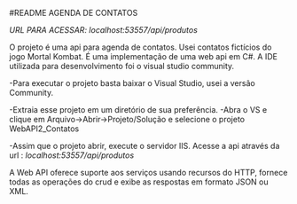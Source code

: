 #README AGENDA DE CONTATOS

*URL PARA ACESSAR: localhost:53557/api/produtos*

O projeto é uma api para agenda de contatos.
Usei contatos fictícios do jogo Mortal Kombat.
É uma implementação de uma web api em C#.
A IDE utilizada para desenvolvimento foi o visual studio community.

-Para executar o projeto basta baixar o Visual Studio, usei a versão Community.

-Extraia esse projeto em um diretório de sua preferência.
-Abra o VS e clique em Arquivo->Abrir->Projeto/Solução e selecione o projeto WebAPI2_Contatos

-Assim que o projeto abrir, execute o servidor IIS.
Acesse a api através da url : *localhost:53557/api/produtos*

A Web API oferece suporte aos serviços usando recursos do HTTP, fornece todas as operações do crud e exibe as respostas em formato JSON ou XML.



